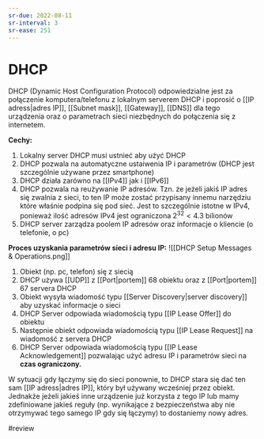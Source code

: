 ```yaml
---
sr-due: 2022-08-11
sr-interval: 3
sr-ease: 251
---
```


# DHCP
DHCP (Dynamic Host Configuration Protocol) odpowiedzialne jest za połączenie komputera/telefonu z lokalnym serverem DHCP i poprosić o [[IP adress|adres IP]], [[Subnet mask]], [[Gateway]], [[DNS]] dla tego urządzenia oraz o parametrach sieci niezbędnych do połączenia się z internetem.

**Cechy:**
1. Lokalny server DHCP musi ustnieć aby użyć DHCP
2. DHCP pozwala na automatyczne ustaiwenia IP i parametrów (DHCP jest szczególnie używane przez smartphone)
3. DHCP działa zarówno na [[IPv4]] jak i [[IPv6]]
4. DHCP pozwala na reużywanie IP adresów. Tzn. że jeżeli jakiś IP adres się zwalnia z sieci, to ten IP może zostać przypisany innemu narzędziu które właśnie podpina się pod sieć. Jest to szczególnie istotne w IPv4, ponieważ ilość adresów IPv4 jest ograniczona $2^{32} < 4.3 \text{ bilionów}$
5. DHCP server zarządza poolem IP adresów oraz informacje o kliencie (o telefonie, o pc)


**Proces uzyskania parametrów sieci i adresu IP:**
![[DHCP Setup Messages & Operations.png]]
1. Obiekt (np. pc, telefon) się z siecią
2. DHCP używa [[UDP]] z [[Port|portem]] 68 obiektu oraz z [[Port|portem]] 67 servera DHCP 
3. Obiekt wysyła wiadomość typu [[Server Discovery|server discovery]] aby uzyskać informacje o sieci
4. DHCP Server odpowiada wiadomością typu [[IP Lease Offer]] do obiektu
5. Następnie obiekt odpowiada wiadomością typu [[IP Lease Request]] na wiadomość z servera DHCP
6. DHCP Server odpowiada wiadomością typu [[IP Lease Acknowledgement]] pozwalając użyć adresu IP i parametrów sieci na **czas ograniczony.**

W sytuacji gdy łączymy się do sieci ponownie, to DHCP stara się dać ten sam [[IP adress|adres IP]], który był używany wcześniej przez obiekt. Jednakże jeżeli jakieś inne urządzenie już korzysta z tego IP lub mamy zdefiniowane jakieś reguły (np. wynikające z bezpieczeństwa aby nie otrzymywać tego samego IP gdy się łączymy) to dostaniemy nowy adres.

#review
